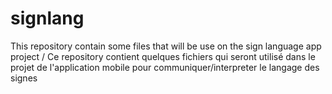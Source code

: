 # signlang
This repository contain some files that will be use on the sign language app project / Ce repository contient quelques fichiers qui seront utilisé dans le projet de l'application mobile pour communiquer/interpreter le langage des signes
